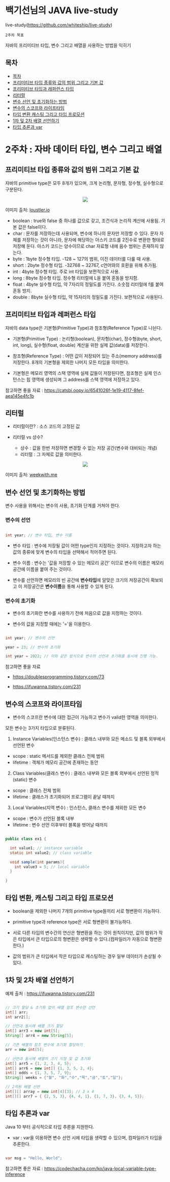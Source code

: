 # 백기선님의 JAVA live-study

live-study(https://github.com/whiteship/live-study)

`2주차 목표`

자바의 프리미티브 타입, 변수 그리고 배열을 사용하는 방법을 익히기

## 목차
<!-- TOC -->


- [목차](#목차)
- [프리미티브 타입 종류와 값의 범위 그리고 기본 값](#프리미티브-타입-종류와-값의-범위-그리고-기본-값)
- [프리미티브 타입과 레퍼런스 타입](#프리미티브-타입과-레퍼런스-타입)
- [리터럴](#리터럴)
- [변수 선언 및 초기화하는 방법](#변수-선언-및-초기화하는-방법)
- [변수의 스코프와 라이프타임](#변수의-스코프와-라이프타임)
- [타입 변환 캐스팅 그리고 타입 프로모션](#타입-변환-캐스팅-그리고-타입-프로모션)
- [1차 및 2차 배열 선언하기](#1차-및-2차-배열-선언하기)
- [타입 추론과 var](#타입-추론과-var)  

# 2주차 : 자바 데이터 타입, 변수 그리고 배열

## 프리미티브 타입 종류와 값의 범위 그리고 기본 값

<!-- 텍스트 입력하기 -->

자바의 primitive type은 모두 8개가 있으며, 크게 논리형, 문자형, 정수형, 실수형으로 구분된다.

<p align="center">
  <img src="https://github.com/wonjunYou/TIL/tree/main/assets/live-study_week2_01.png?raw=true">
</p>

이미지 출처:
[loustler.io](https://loustler.io/languages/Java-primitive-type)

* boolean : true와 false 중 하나를 값으로 갖고, 조건식과 논리적 계산에 사용됨. 기본 값은 false이다.
* char : 문자를 저장하는데 사용되며, 변수에 하나의 문자만 저장할 수 있다.
문자 자체를 저장하는 것이 아니라, 문자에 해당하는 아스키 코드를 2진수로 변환한 형태로 저장해 둔다. 아스키 코드는 양수이므로 char 자료형 내에 음수 범위는 존재하지 않는다.
* byte : 1byte 정수형 타입. -128 ~ 127의 범위, 이진 데이터를 다룰 때 사용.
* short : 2byte 정수형 타입. -32768 ~ 32767, c언어와의 호환을 위해 추가됨.
* int : 4byte 정수형 타입. 주로 int 타입을 보편적으로 사용.
* long : 8byte 정수형 타입. 정수형 리터럴에 L을 붙여 혼동을 방지함.
* float : 4byte 실수형 타입, 약 7자리의 정밀도를 가진다. 소숫점 리터럴에 f를 붙여 혼동 방지.
* double : 8byte 실수형 타입, 약 15자리의 정밀도를 가진다. 보편적으로 사용된다.  


## 프리미티브 타입과 레퍼런스 타입

자바의 data type은 기본형(Primitive Type)과 참조형(Reference Type)로 나뉜다.

* 기본형(Primitive Type) : 논리형(boolean), 문자형(char), 정수형(byte, short, int, long), 실수형(float, double) 계산을 위한 실제 값(data)를 저장한다.  

* 참조형(Reference Type) : 어떤 값이 저장되어 있는 주소(memory address)를 저장한다. 8개의 기본형을 제외한 나머지 모든 타입을 의미한다.

* 기본형은 메모리 영역의 스택 영역에 실제 값들이 저장된다면, 참조형은 실제 인스턴스는 힙 영역에 생성되며 그 address를 스택 영역에 저장하고 있다.

참고하면 좋을 자료 : https://catsbi.oopy.io/6541026f-1e19-4117-8fef-aea145e4fc1b

## 리터럴

* 리터럴이란? : 소스 코드의 고정된 값

* 리터럴 vs 상수?

  * 상수 : 값을 한번 저장하면 변경할 수 없는 저장 공간(변수와 대비되는 개념)
  * 리터럴 : 그 자체로 값을 의미한다.

<p align="center">
  <img src="https://github.com/wonjunYou/TIL/tree/main/assets/live-study_week2_02.jpg?raw=true">
</p>

이미지 출처:
[weekwith.me](https://www.weekwith.me/devlog/java/live-study/chapter-02/)

## 변수 선언 및 초기화하는 방법

변수 사용을 위해서는 변수의 사용, 초기화 단계를 거쳐야 한다.

### 변수의 선언

~~~java

int year; // 변수 타입, 변수 이름

~~~

* 변수 타입 : 변수에 저장될 값이 어떤 type인지 지정하는 것이다. 지정하고자 하는 값의 종류에 맞게 변수의 타입을 선택해서 적어주면 된다.  

* 변수 이름 : 변수는 '값을 저장할 수 있는 메모리 공간' 이므로 변수의 이름은 메모리 공간에 이름을 붙여 주는 것이다.

* 변수를 선언하면 메모리의 빈 공간에 **변수타입**에 알맞은 크기의 저장공간이 확보되고 이 저장공간은 **변수이름**을 통해 사용할 수 있게 된다.


### 변수의 초기화

* 변수의 초기화란 변수를 사용하기 전에 처음으로 값을 지정하는 것이다.

* 변수의 값을 지정할 때에는 '='을 이용한다. 

~~~java

int year; // 변수의 선언

year = 23; // 변수의 초기화

int year = 2022; // 이와 같은 방식으로 변수의 선언과 초기화를 동시에 진행 가능.


~~~

참고하면 좋을 자료 

* https://doublesprogramming.tistory.com/73

* https://ifuwanna.tistory.com/231


## 변수의 스코프와 라이프타임

* 변수의 스코프란 변수에 대한 접근이 가능하고 변수가 valid한 영역을 의미한다.

모든 변수는 3가지 타입으로 분류된다.

1. Instance Variables(인스턴스 변수) : 클래스 내부와 모든 메소드 및 블록 외부에서 선언된 변수

  * scope : static 메서드를 제외한 클래스 전체 범위
  * lifetime : 객체가 메모리 공간에 존재하는 동안

2. Class Variables(클래스 변수) : 클래스 내부와 모든 블록 외부에서 선언된 정적(static) 변수

  * scope : 클래스 전체 범위
  * lifetime : 클래스가 초기화되어 프로그램이 끝날 때까지

3. Local Variables(지역 변수) : 인스턴스, 클래스 변수를 제외한 모든 변수

  * scope : 변수가 선언된 블록 내부
  * lifetime : 변수 선언 이후부터 블록을 벗어날 때까지


~~~java

public class ex1 {

  int value1; // instance variable
  static int value2; // class variable

  void sample(int params){
    int value3 = 5; // local variable
  }

}

~~~

## 타입 변환, 캐스팅 그리고 타입 프로모션

* boolean을 제외한 나머지 7개의 primitive type들끼리 서로 형변환이 가능하다.  

* primitive type과 reference type은 서로 형변환이 불가능하다.  

* 서로 다른 타입의 변수간의 연산은 형변환을 하는 것이 원칙이지만,
값의 범위가 작은 타입에서 큰 타입으로의 형변환은 생략할 수 있다.(컴파일러가 자동으로 형변환한다.)  

* 값의 범위가 큰 타입에서 작은 타입으로 캐스팅하는 경우 일부 데이터가 손상될 수 있다.


## 1차 및 2차 배열 선언하기

예제 출처 : https://ifuwanna.tistory.com/231

~~~java

// 크기 할당 & 초기화 없이 배열 참조 변수만 선언
int[] arr;
int arr2[];

// 선언과 동시에 배열 크기 할당
int[] arr3 = new int[5];
String[] arr4 = new String[5];

// 기존 배열의 참조 변수에 초기화 할당하기
arr = new int[5];

// 선언과 동시에 배열의 크기 지정 및 값 초기화
int[] arr5 = {1, 2, 3, 4, 5};
int[] arr6 = new int[] {1, 3, 5, 2, 4};
int[] odds = {1, 3, 5, 7, 9};
String[] weeks = {"월", "화","수","목","금","토","일"};

// 2차원 배열 선언
int[][] array = new int[4][3]; // 3 x 4
int[][] arr7 = { {2, 5, 3}, {4, 4, 1}, {1, 7, 3}, {3, 4, 5}};

~~~

## 타입 추론과 var

Java 10 부터 공식적으로 타입 추론을 지원한다.

* var : var을 이용하면 변수 선언 시에 타입을 생략할 수 있으며, 컴파일러가 타입을 추론한다.

~~~java

var msg = "Hello, World";

~~~

참고하면 좋은 자료 : https://codechacha.com/ko/java-local-variable-type-inference
